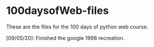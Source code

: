 # 100daysofWeb-files
These are the files for the 100 days of python web course.

[09/05/20]: Finished the google 1998 recreation.
